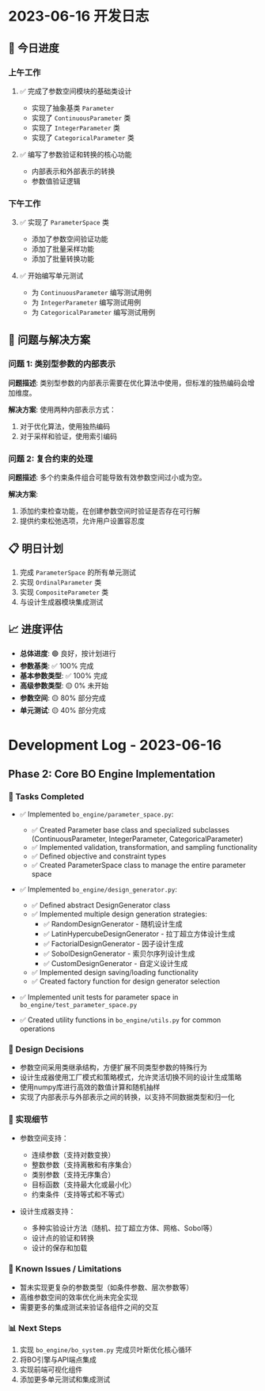 # 2023-06-16 开发日志

## 📝 今日进度

### 上午工作

1. ✅ 完成了参数空间模块的基础类设计
   - 实现了抽象基类 `Parameter`
   - 实现了 `ContinuousParameter` 类
   - 实现了 `IntegerParameter` 类
   - 实现了 `CategoricalParameter` 类

2. ✅ 编写了参数验证和转换的核心功能
   - 内部表示和外部表示的转换
   - 参数值验证逻辑

### 下午工作

3. ✅ 实现了 `ParameterSpace` 类
   - 添加了参数空间验证功能
   - 添加了批量采样功能
   - 添加了批量转换功能

4. ✅ 开始编写单元测试
   - 为 `ContinuousParameter` 编写测试用例
   - 为 `IntegerParameter` 编写测试用例
   - 为 `CategoricalParameter` 编写测试用例

## 🚧 问题与解决方案

### 问题 1: 类别型参数的内部表示

**问题描述**: 类别型参数的内部表示需要在优化算法中使用，但标准的独热编码会增加维度。

**解决方案**: 使用两种内部表示方式：
1. 对于优化算法，使用独热编码
2. 对于采样和验证，使用索引编码

### 问题 2: 复合约束的处理

**问题描述**: 多个约束条件组合可能导致有效参数空间过小或为空。

**解决方案**: 
1. 添加约束检查功能，在创建参数空间时验证是否存在可行解
2. 提供约束松弛选项，允许用户设置容忍度

## 📋 明日计划

1. 完成 `ParameterSpace` 的所有单元测试
2. 实现 `OrdinalParameter` 类
3. 实现 `CompositeParameter` 类
4. 与设计生成器模块集成测试

## 📈 进度评估

- **总体进度**: 🟢 良好，按计划进行
- **参数基类**: ✅ 100% 完成
- **基本参数类型**: ✅ 100% 完成
- **高级参数类型**: 🟡 0% 未开始
- **参数空间**: 🟡 80% 部分完成
- **单元测试**: 🟡 40% 部分完成

# Development Log - 2023-06-16

## Phase 2: Core BO Engine Implementation

### 🚀 Tasks Completed

- ✅ Implemented `bo_engine/parameter_space.py`:
  - ✅ Created Parameter base class and specialized subclasses (ContinuousParameter, IntegerParameter, CategoricalParameter)
  - ✅ Implemented validation, transformation, and sampling functionality
  - ✅ Defined objective and constraint types
  - ✅ Created ParameterSpace class to manage the entire parameter space

- ✅ Implemented `bo_engine/design_generator.py`:
  - ✅ Defined abstract DesignGenerator class
  - ✅ Implemented multiple design generation strategies:
    - ✅ RandomDesignGenerator - 随机设计生成
    - ✅ LatinHypercubeDesignGenerator - 拉丁超立方体设计生成
    - ✅ FactorialDesignGenerator - 因子设计生成
    - ✅ SobolDesignGenerator - 索贝尔序列设计生成
    - ✅ CustomDesignGenerator - 自定义设计生成
  - ✅ Implemented design saving/loading functionality
  - ✅ Created factory function for design generator selection

- ✅ Implemented unit tests for parameter space in `bo_engine/test_parameter_space.py`

- ✅ Created utility functions in `bo_engine/utils.py` for common operations

### 📝 Design Decisions

- 参数空间采用类继承结构，方便扩展不同类型参数的特殊行为
- 设计生成器使用工厂模式和策略模式，允许灵活切换不同的设计生成策略
- 使用numpy库进行高效的数值计算和随机抽样
- 实现了内部表示与外部表示之间的转换，以支持不同数据类型和归一化

### 🧩 实现细节

- 参数空间支持：
  - 连续参数（支持对数变换）
  - 整数参数（支持离散和有序集合）
  - 类别参数（支持无序集合）
  - 目标函数（支持最大化或最小化）
  - 约束条件（支持等式和不等式）

- 设计生成器支持：
  - 多种实验设计方法（随机、拉丁超立方体、网格、Sobol等）
  - 设计点的验证和转换
  - 设计的保存和加载

### 🐞 Known Issues / Limitations

- 暂未实现更复杂的参数类型（如条件参数、层次参数等）
- 高维参数空间的效率优化尚未完全实现
- 需要更多的集成测试来验证各组件之间的交互

### 📊 Next Steps

1. 实现 `bo_engine/bo_system.py` 完成贝叶斯优化核心循环
2. 将BO引擎与API端点集成
3. 实现前端可视化组件
4. 添加更多单元测试和集成测试 
